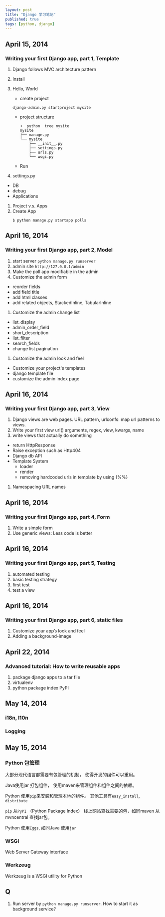 ```yaml
---
layout: post
title: "Django 学习笔记"
published: true
tags: [python, django]
---
```


## April 15, 2014
### Writing your first Django app, part 1, Template

1. Django follows MVC architecture pattern
2. Install
3. Hello, World
      * create project

      ```
      django-admin.py startproject mysite
      ```
      
      * project structure

            ➜  python  tree mysite
            mysite
            ├── manage.py
            └── mysite
                ├── __init__.py
                ├── settings.py
                ├── urls.py
                └── wsgi.py

   * Run

1. settings.py
  * DB
  * debug
  * Applications

1. Project v.s. Apps
1. Create App
    ```
    $ python manage.py startapp polls
    ```

## April 16, 2014
### Writing your first Django app, part 2, Model
1. start server
  `python manage.py runserver`
1. admin site `http://127.0.0.1/admin`
1. Make the poll app modifiable in the admin
1. Customize the admin form
  * reorder fields
  * add field title
  * add html classes
  * add related objects, StackedInline, TabularInline
1. Customize the admin change list
  * list_display
  * admin_order_field
  * short_description
  * list_filter
  * search_fields
  * change list pagination
1. Customize the admin look and feel
  * Customize your project's templates
  * django template file
  * customize the admin index page




## April 16, 2014
### Writing your first Django app, part 3, View

1. Django views are web pages.
URL pattern, urlconfs: map url patterns to views.
1. Write your first view
  url() arguments, regex, view, kwargs, name
1. write views that actually do something
  * return HttpResponse
  * Raise exception such as Http404
  * Django db API
  * Template System
    * loader
    * render
    * removing hardcoded urls in template by using {%%}
1. Namespacing URL names


## April 16, 2014
### Writing your first Django app, part 4, Form
1. Write a simple form
1. Use generic views: Less code is better

## April 16, 2014
### Writing your first Django app, part 5, Testing
1. automated testing
1. basic testing strategy
1. first test
1. test a view



## April 16, 2014
### Writing your first Django app, part 6, static files
1. Customize your app’s look and feel
1. Adding a background-image




## April 22, 2014
### Advanced tutorial: How to write reusable apps
1. package django apps to a tar file
1. virtualenv
1. python package index PyPI


## May 14, 2014
### i18n, l10n
### Logging




## May 15, 2014
### Python 包管理

大部分现代语言都需要有包管理的机制， 使得开发的组件可以重用。

Java使用jar 打包组件， 使用maven来管理组件和组件之间的依赖。

Python 使用`pip`来安装和管理本地的组件。
其他工具有`easy_install`, `distribute`

`pip` 从`PyPI` （Python Package Index） 线上网站查找需要的包，如同maven 从mvncentral 查找jar包。

Python 使用`Eggs`, 如同Java 使用`jar`


### WSGI
Web Server Gateway interface

### Werkzeug
Werkzeug is a WSGI utility for Python


## Q
1. Run server by `python manage.py runserver`. How to start it as background service?
